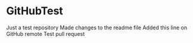 # GitHubTest
Just a test repository
Made changes to the readme file
Added this line on GitHub remote
Test pull request
